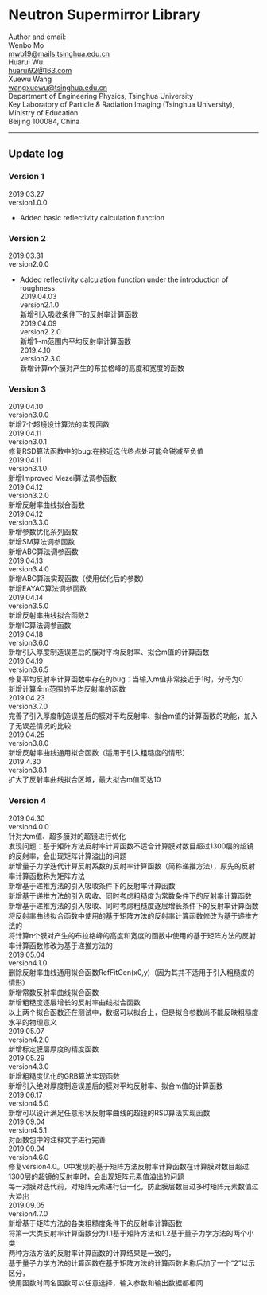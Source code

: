 # Neutron Supermirror Library

Author and email:  
Wenbo Mo  
mwb19@mails.tsinghua.edu.cn  
Huarui Wu    
huarui92@163.com  
Xuewu Wang  
wangxuewu@tsinghua.edu.cn  
Department of Engineering Physics, Tsinghua University  
Key Laboratory of Particle & Radiation Imaging (Tsinghua University), Ministry of Education  
Beijing 100084, China  

------------------------------------------------------
## Update log  

### Version 1
2019.03.27  
version1.0.0  
* Added basic reflectivity calculation function  

### Version 2
2019.03.31  
version2.0.0  
* Added reflectivity calculation function under the introduction of roughness  
2019.04.03  
version2.1.0  
新增引入吸收条件下的反射率计算函数  
2019.04.09  
version2.2.0  
新增1~m范围内平均反射率计算函数  
2019.4.10  
version2.3.0  
新增计算n个膜对产生的布拉格峰的高度和宽度的函数  

### Version 3
2019.04.10  
version3.0.0  
新增7个超镜设计算法的实现函数  
2019.04.11  
version3.0.1  
修复RSD算法函数中的bug:在接近迭代终点处可能会锐减至负值  
2019.04.11  
version3.1.0  
新增Improved Mezei算法调参函数  
2019.04.12  
version3.2.0  
新增反射率曲线拟合函数  
2019.04.12  
version3.3.0  
新增参数优化系列函数  
新增SM算法调参函数  
新增ABC算法调参函数  
2019.04.13  
version3.4.0  
新增ABC算法实现函数（使用优化后的参数）  
新增EAYAO算法调参函数  
2019.04.14  
version3.5.0  
新增反射率曲线拟合函数2  
新增IC算法调参函数  
2019.04.18  
version3.6.0  
新增引入厚度制造误差后的膜对平均反射率、拟合m值的计算函数  
2019.04.19  
version3.6.5  
修复平均反射率计算函数中存在的bug：当输入m值非常接近于1时，分母为0  
新增计算全m范围的平均反射率的函数  
2019.04.23  
version3.7.0  
完善了引入厚度制造误差后的膜对平均反射率、拟合m值的计算函数的功能，加入了无误差情况的比较  
2019.04.25  
version3.8.0  
新增反射率曲线通用拟合函数（适用于引入粗糙度的情形）  
2019.4.30  
version3.8.1  
扩大了反射率曲线拟合区域，最大拟合m值可达10  

### Version 4
2019.04.30  
version4.0.0  
针对大m值、超多膜对的超镜进行优化  
发现问题：基于矩阵方法反射率计算函数不适合计算膜对数目超过1300层的超镜的反射率，会出现矩阵计算溢出的问题  
新增量子力学迭代计算反射系数的反射率计算函数（简称递推方法），原先的反射率计算函数称为矩阵方法  
新增基于递推方法的引入吸收条件下的反射率计算函数  
新增基于递推方法的引入吸收、同时考虑粗糙度为常数条件下的反射率计算函数  
新增基于递推方法的引入吸收、同时考虑粗糙度逐层增长条件下的反射率计算函数  
将反射率曲线拟合函数中使用的基于矩阵方法的反射率计算函数修改为基于递推方法的  
将计算n个膜对产生的布拉格峰的高度和宽度的函数中使用的基于矩阵方法的反射率计算函数修改为基于递推方法的  
2019.05.04  
version4.1.0  
删除反射率曲线通用拟合函数RefFitGen(x0,y)（因为其并不适用于引入粗糙度的情形）  
新增常数反射率曲线拟合函数  
新增粗糙度逐层增长的反射率曲线拟合函数  
以上两个拟合函数还在测试中，数据可以拟合上，但是拟合参数尚不能反映粗糙度水平的物理意义  
2019.05.07  
version4.2.0  
新增标定膜层厚度的精度函数  
2019.05.29  
version4.3.0  
新增粗糙度优化的GRB算法实现函数  
新增引入绝对厚度制造误差后的膜对平均反射率、拟合m值的计算函数  
2019.06.17  
version4.5.0  
新增可以设计满足任意形状反射率曲线的超镜的RSD算法实现函数  
2019.09.04  
version4.5.1  
对函数包中的注释文字进行完善  
2019.09.04  
version4.6.0  
修复version4.0。0中发现的基于矩阵方法反射率计算函数在计算膜对数目超过1300层的超镜的反射率时，会出现矩阵元素值溢出的问题  
每一对膜对迭代前，对矩阵元素进行归一化，防止膜层数目过多时矩阵元素数值过大溢出  
2019.09.05  
version4.7.0  
新增基于矩阵方法的各类粗糙度条件下的反射率计算函数  
将第一大类反射率计算函数分为1.1基于矩阵方法和1.2基于量子力学方法的两个小类  
两种方法方法的反射率计算函数的计算结果是一致的，  
基于量子力学方法的计算函数在基于矩阵方法的计算函数名称后加了一个“2”以示区分，  
使用函数时同名函数可以任意选择，输入参数和输出数据都相同  
